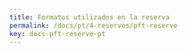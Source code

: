 ```yaml
---
title: Formatos utilizados en la reserva
permalink: /docs/pt/4-reserves/pft-reserve
key: docs-pft-reserve-pt
---
```

